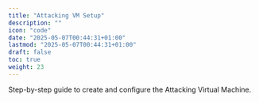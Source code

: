 ```yaml
---
title: "Attacking VM Setup"
description: ""
icon: "code"
date: "2025-05-07T00:44:31+01:00"
lastmod: "2025-05-07T00:44:31+01:00"
draft: false
toc: true
weight: 23
---
```


Step-by-step guide to create and configure the Attacking Virtual Machine. 